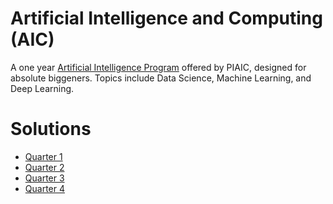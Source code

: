 # Artificial Intelligence and Computing (AIC)

A one year [Artificial Intelligence Program](https://www.piaic.org/artificial-inteligence) offered by PIAIC, designed for absolute biggeners. Topics include Data Science, Machine Learning, and Deep Learning.

# Solutions

- [Quarter 1]()
- [Quarter 2]()
- [Quarter 3]()
- [Quarter 4]()

